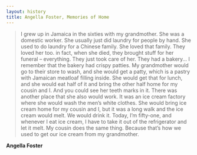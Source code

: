 ```yaml
---
layout: history
title: Angella Foster, Memories of Home
---
```


> I grew up in Jamaica in the sixties with my grandmother. She was a domestic worker. She usually just did laundry for people by hand. She used to do laundry for a Chinese family. She loved that family. They loved her too. in fact, when she died, they brought stuff for her funeral – everything.  They just took care of her. They had a bakery… I remember that the bakery had crispy patties. My grandmother would go to their store to wash, and she would get a patty, which is a pastry with Jamaican meatloaf filling inside. She would get that for lunch, and she would eat half of it and bring the other half home for my cousin and I. And you could see her teeth marks in it. There was another place that she also would work. It was an ice cream factory where she would wash the men’s white clothes. She would bring ice cream home for my cousin and I, but it was a long walk and the ice cream would melt. We would drink it. Today, I’m fifty-one, and whenever I eat ice cream, I have to take it out of the refrigerator and let it melt. My cousin does the same thing. Because that’s how we used to get our ice cream from my grandmother.



**Angella Foster** 
